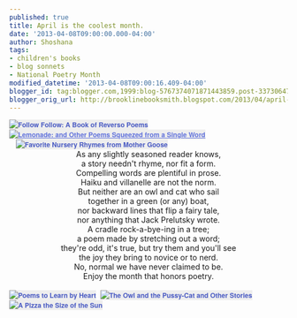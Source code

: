 ```yaml
---
published: true
title: April is the coolest month.
date: '2013-04-08T09:00:00.000-04:00'
author: Shoshana
tags:
- children's books
- blog sonnets
- National Poetry Month
modified_datetime: '2013-04-08T09:00:16.409-04:00'
blogger_id: tag:blogger.com,1999:blog-5767374071871443859.post-3373064793137731192
blogger_orig_url: http://brooklinebooksmith.blogspot.com/2013/04/april-is-coolest-month.html
---
```


<div class="separator" style="clear: both; text-align: left;"><a href="http://www.brooklinebooksmith-shop.com/book/v/9780803737693" style="background-color: #eeeeee; clear: left; color: #4b5cc3; display: inline !important; font-family: 'Helvetica neue', Helvetica, Arial, Verdana, sans-serif; font-size: 12px; font-weight: bold; line-height: 18px; margin-bottom: 1em; margin-right: 1em; text-decoration: none;"><img src="http://images.booksense.com/images/books/693/737/FC9780803737693.JPG" style="border: 0px;" title="Follow Follow: A Book of Reverso Poems" /></a>&nbsp;<a href="http://www.brooklinebooksmith-shop.com/book/v/9781250018946" style="background-color: #eeeeee; color: #6475dc; font-family: 'Helvetica neue', Helvetica, Arial, Verdana, sans-serif; font-size: 12px; font-weight: bold; line-height: 18px;"><img src="http://images.booksense.com/images/books/946/018/FC9781250018946.JPG" style="border: 0px;" title="Lemonade: and Other Poems Squeezed from a Single Word" /></a><a href="http://www.brooklinebooksmith-shop.com/book/v/9780867130973" style="background-color: #eeeeee; color: #4b5cc3; font-family: 'Helvetica neue', Helvetica, Arial, Verdana, sans-serif; font-size: 12px; font-weight: bold; line-height: 18px; margin-left: 1em; margin-right: 1em; text-align: left; text-decoration: none;"><img src="http://images.booksense.com/images/books/973/130/FC9780867130973.JPG" style="border: 0px;" title="Favorite Nursery Rhymes from Mother Goose" /></a></div><div style="text-align: center;">As any slightly seasoned reader knows,</div><div style="text-align: center;">a story needn't rhyme, nor fit a form.</div><div style="text-align: center;">Compelling words are plentiful in prose.</div><div style="text-align: center;">Haiku and villanelle are not the norm.</div><div style="text-align: center;">But neither are an owl and cat who sail</div><div style="text-align: center;">together in a green (or any) boat,</div><div style="text-align: center;">nor backward lines that flip a fairy tale,</div><div style="text-align: center;">nor anything that Jack Prelutsky wrote.</div><div style="text-align: center;">A cradle rock-a-bye-ing in a tree;</div><div style="text-align: center;">a poem made by stretching out a word;</div><div style="text-align: center;">they're odd, it's true, but try them and you'll see</div><div style="text-align: center;">the joy they bring to novice or to nerd.</div><div style="text-align: center;">No, normal we have never claimed to be.</div><div style="text-align: center;">Enjoy the month that honors poetry.</div><br /><a href="http://www.brooklinebooksmith-shop.com/book/v/9781423108054" style="background-color: #eeeeee; color: #4b5cc3; font-family: 'Helvetica neue', Helvetica, Arial, Verdana, sans-serif; font-size: 12px; font-weight: bold; line-height: 18px; text-align: center; text-decoration: none;"><img src="http://images.booksense.com/images/books/054/108/FC9781423108054.JPG" style="border: 0px;" title="Poems to Learn by Heart" /></a>&nbsp;&nbsp;<a href="http://www.brooklinebooksmith-shop.com/book/v/9780712358767" style="background-color: #eeeeee; color: #4b5cc3; font-family: 'Helvetica neue', Helvetica, Arial, Verdana, sans-serif; font-size: 12px; font-weight: bold; line-height: 18px; text-align: center; text-decoration: none;"><img src="http://images.booksense.com/images/books/767/358/FC9780712358767.JPG" style="border: 0px;" title="The Owl and the Pussy-Cat and Other Stories" /></a>&nbsp; &nbsp;<a href="http://www.brooklinebooksmith-shop.com/book/v/9780062239518" style="background-color: #eeeeee; color: #4b5cc3; font-family: 'Helvetica neue', Helvetica, Arial, Verdana, sans-serif; font-size: 12px; font-weight: bold; line-height: 18px; text-align: center; text-decoration: none;"><img src="http://images.booksense.com/images/books/518/239/FC9780062239518.JPG" style="border: 0px;" title="A Pizza the Size of the Sun" /></a>&nbsp;